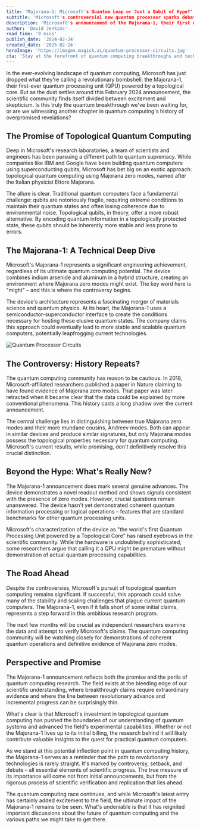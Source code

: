 ```yaml
---
title: 'Majorana-1: Microsoft's Quantum Leap or Just a Qubit of Hype?'
subtitle: 'Microsoft's controversial new quantum processor sparks debate in scientific community'
description: 'Microsoft's announcement of the Majorana-1, their first quantum processing unit with a topological core, has sparked both excitement and skepticism in the scientific community. While the device represents significant engineering achievements, questions remain about its true quantum computing capabilities and the presence of actual Majorana zero modes.'
author: 'David Jenkins'
read_time: '8 mins'
publish_date: '2024-02-24'
created_date: '2025-02-24'
heroImage: 'https://images.magick.ai/quantum-processor-circuits.jpg'
cta: 'Stay at the forefront of quantum computing breakthroughs and technological innovations - follow us on LinkedIn at MagickAI for expert analysis and breaking news in the world of emerging technologies.'
---
```


In the ever-evolving landscape of quantum computing, Microsoft has just dropped what they're calling a revolutionary bombshell: the Majorana-1, their first-ever quantum processing unit (QPU) powered by a topological core. But as the dust settles around this February 2024 announcement, the scientific community finds itself divided between excitement and skepticism. Is this truly the quantum breakthrough we've been waiting for, or are we witnessing another chapter in quantum computing's history of overpromised revelations?

## The Promise of Topological Quantum Computing

Deep in Microsoft's research laboratories, a team of scientists and engineers has been pursuing a different path to quantum supremacy. While companies like IBM and Google have been building quantum computers using superconducting qubits, Microsoft has bet big on an exotic approach: topological quantum computing using Majorana zero modes, named after the Italian physicist Ettore Majorana.

The allure is clear. Traditional quantum computers face a fundamental challenge: qubits are notoriously fragile, requiring extreme conditions to maintain their quantum states and often losing coherence due to environmental noise. Topological qubits, in theory, offer a more robust alternative. By encoding quantum information in a topologically protected state, these qubits should be inherently more stable and less prone to errors.

## The Majorana-1: A Technical Deep Dive

Microsoft's Majorana-1 represents a significant engineering achievement, regardless of its ultimate quantum computing potential. The device combines indium arsenide and aluminum in a hybrid structure, creating an environment where Majorana zero modes might exist. The key word here is "might" – and this is where the controversy begins.

The device's architecture represents a fascinating merger of materials science and quantum physics. At its heart, the Majorana-1 uses a semiconductor-superconductor interface to create the conditions necessary for hosting these elusive quantum states. The company claims this approach could eventually lead to more stable and scalable quantum computers, potentially leapfrogging current technologies.

![Quantum Processor Circuits](https://images.magick.ai/quantum-processor-circuits.jpg)

## The Controversy: History Repeats?

The quantum computing community has reason to be cautious. In 2018, Microsoft-affiliated researchers published a paper in Nature claiming to have found evidence of Majorana zero modes. That paper was later retracted when it became clear that the data could be explained by more conventional phenomena. This history casts a long shadow over the current announcement.

The central challenge lies in distinguishing between true Majorana zero modes and their more mundane cousins, Andreev modes. Both can appear in similar devices and produce similar signatures, but only Majorana modes possess the topological properties necessary for quantum computing. Microsoft's current results, while promising, don't definitively resolve this crucial distinction.

## Beyond the Hype: What's Really New?

The Majorana-1 announcement does mark several genuine advances. The device demonstrates a novel readout method and shows signals consistent with the presence of zero modes. However, crucial questions remain unanswered. The device hasn't yet demonstrated coherent quantum information processing or logical operations – features that are standard benchmarks for other quantum processing units.

Microsoft's characterization of the device as "the world's first Quantum Processing Unit powered by a Topological Core" has raised eyebrows in the scientific community. While the hardware is undoubtedly sophisticated, some researchers argue that calling it a QPU might be premature without demonstration of actual quantum processing capabilities.

## The Road Ahead

Despite the controversies, Microsoft's pursuit of topological quantum computing remains significant. If successful, this approach could solve many of the stability and scaling challenges that plague current quantum computers. The Majorana-1, even if it falls short of some initial claims, represents a step forward in this ambitious research program.

The next few months will be crucial as independent researchers examine the data and attempt to verify Microsoft's claims. The quantum computing community will be watching closely for demonstrations of coherent quantum operations and definitive evidence of Majorana zero modes.

## Perspective and Promise

The Majorana-1 announcement reflects both the promise and the perils of quantum computing research. The field exists at the bleeding edge of our scientific understanding, where breakthrough claims require extraordinary evidence and where the line between revolutionary advance and incremental progress can be surprisingly thin.

What's clear is that Microsoft's investment in topological quantum computing has pushed the boundaries of our understanding of quantum systems and advanced the field's experimental capabilities. Whether or not the Majorana-1 lives up to its initial billing, the research behind it will likely contribute valuable insights to the quest for practical quantum computers.

As we stand at this potential inflection point in quantum computing history, the Majorana-1 serves as a reminder that the path to revolutionary technologies is rarely straight. It's marked by controversy, setback, and debate – all essential elements of scientific progress. The true measure of its importance will come not from initial announcements, but from the rigorous process of scientific verification and replication that lies ahead.

The quantum computing race continues, and while Microsoft's latest entry has certainly added excitement to the field, the ultimate impact of the Majorana-1 remains to be seen. What's undeniable is that it has reignited important discussions about the future of quantum computing and the various paths we might take to get there.